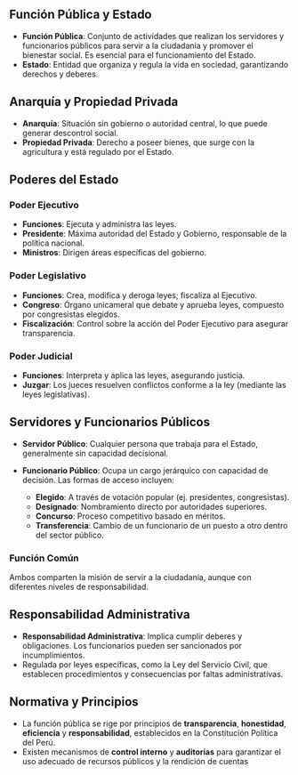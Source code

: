 ## Función Pública y Estado

- **Función Pública**: Conjunto de actividades que realizan los servidores y funcionarios públicos para servir a la ciudadanía y promover el bienestar social. Es esencial para el funcionamiento del Estado.
- **Estado**: Entidad que organiza y regula la vida en sociedad, garantizando derechos y deberes.

## Anarquía y Propiedad Privada

- **Anarquía**: Situación sin gobierno o autoridad central, lo que puede generar descontrol social.
- **Propiedad Privada**: Derecho a poseer bienes, que surge con la agricultura y está regulado por el Estado.

## Poderes del Estado

### Poder Ejecutivo

- **Funciones**: Ejecuta y administra las leyes.
- **Presidente**: Máxima autoridad del Estado y Gobierno, responsable de la política nacional.
- **Ministros**: Dirigen áreas específicas del gobierno.

### Poder Legislativo

- **Funciones**: Crea, modifica y deroga leyes; fiscaliza al Ejecutivo.
- **Congreso**: Órgano unicameral que debate y aprueba leyes, compuesto por congresistas elegidos.
- **Fiscalización**: Control sobre la acción del Poder Ejecutivo para asegurar transparencia.

### Poder Judicial

- **Funciones**: Interpreta y aplica las leyes, asegurando justicia.
- **Juzgar**: Los jueces resuelven conflictos conforme a la ley (mediante las leyes legislativas).

## Servidores y Funcionarios Públicos

- **Servidor Público**: Cualquier persona que trabaja para el Estado, generalmente sin capacidad decisional.
    
- **Funcionario Público**: Ocupa un cargo jerárquico con capacidad de decisión. Las formas de acceso incluyen:
    
    - **Elegido**: A través de votación popular (ej. presidentes, congresistas).
    - **Designado**: Nombramiento directo por autoridades superiores.
    - **Concurso**: Proceso competitivo basado en méritos.
    - **Transferencia**: Cambio de un funcionario de un puesto a otro dentro del sector público.

### Función Común

Ambos comparten la misión de servir a la ciudadanía, aunque con diferentes niveles de responsabilidad.

## Responsabilidad Administrativa

- **Responsabilidad Administrativa**: Implica cumplir deberes y obligaciones. Los funcionarios pueden ser sancionados por incumplimientos.
- Regulada por leyes específicas, como la Ley del Servicio Civil, que establecen procedimientos y consecuencias por faltas administrativas.

## Normativa y Principios

- La función pública se rige por principios de **transparencia**, **honestidad**, **eficiencia** y **responsabilidad**, establecidos en la Constitución Política del Perú.
- Existen mecanismos de **control interno** y **auditorías** para garantizar el uso adecuado de recursos públicos y la rendición de cuentas